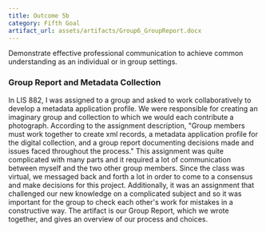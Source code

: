```yaml
---
title: Outcome 5b
category: Fifth Goal
artifact_url: assets/artifacts/Group6_GroupReport.docx
---
```

Demonstrate effective professional communication to achieve common understanding as an individual or in group settings.

### **Group Report and Metadata Collection** ###
In LIS 882, I was assigned to a group and asked to work collaboratively to develop a metadata application profile. We were responsible for creating an imaginary group and collection to which we would each contribute a photograph. According to the assignment description, "Group members must work together to create xml records, a metadata application profile for the digital collection, and a group report documenting decisions made and issues 
faced throughout the process." This assignment was quite complicated with many parts and it required a lot of communication between myself and the two other group members. Since the class was virtual, we messaged back and forth a lot in order to come to a consensus and make decisions for this project. Additionally, it was an assignment that challenged our new knowledge on a complicated subject and so it was important for the group to check each other's work for mistakes in a constructive way. The artifact is our Group Report, which we wrote together, and gives an overview of our process and choices. 
